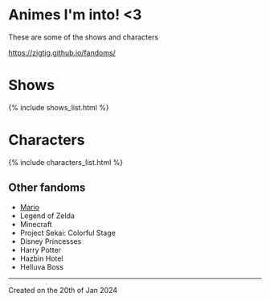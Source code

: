 # Animes I'm into! <3

These are some of the shows and characters

<https://zigtig.github.io/fandoms/>

# Shows
{% include shows_list.html %}

# Characters
{% include characters_list.html %}

## Other fandoms
* [Mario](/fandoms/mario)
* Legend of Zelda
* Minecraft
* Project Sekai: Colorful Stage
* Disney Princesses
* Harry Potter
* Hazbin Hotel
* Helluva Boss

---
Created on the 20th of Jan 2024
